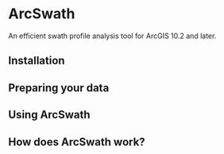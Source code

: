 # ArcSwath
An efficient swath profile analysis tool for ArcGIS 10.2 and later.

## Installation

## Preparing your data

## Using ArcSwath

## How does ArcSwath work?
